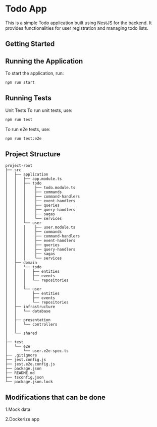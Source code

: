 # Todo App

This is a simple Todo application built using NestJS for the backend. It provides functionalities for user registration and managing todo lists.

## Getting Started

## Running the Application

To start the application, run:

```bash
npm run start
```

## Running Tests

Unit Tests
To run unit tests, use:

```bash
npm run test
```

To run e2e tests, use:

```bash
npm run test:e2e
```

## Project Structure

```plaintext
project-root
├── src
│   ├── application
│   │   ├── app.module.ts
│   │   ├── todo
│   │   │    ├── todo.module.ts
│   │   │    ├── commands
│   │   │    ├── command-handlers
│   │   │    ├── event-handlers
│   │   │    ├── queries
│   │   │    ├── query-handlers
│   │   │    ├── sagas
│   │   │    └── services
│   │   └── user
│   │   │    ├── user.module.ts
│   │   │    ├── commands
│   │   │    ├── command-handlers
│   │   │    ├── event-handlers
│   │   │    ├── queries
│   │   │    ├── query-handlers
│   │   │    ├── sagas
│   │   │    └── services
│   ├── domain
│   │   └── todo
│   │   │   ├── entities
│   │   │   ├── events
│   │   │   └── repositories
│   │   │
│   │   └── user
│   │       ├── entities
│   │       ├── events
│   │       └── repositories
│   ├── infrastructure
│   │   └── database
│   │
│   ├── presentation
│   │   └── controllers
│   │
│   └── shared
│
├── test
│   └── e2e
│       └── user.e2e-spec.ts
├── .gitignore
├── jest.config.js
├── jest.e2e.config.js
├── package.json
├── README.md
├── tsconfig.json
└── package.json.lock
```
## Modifications that can be done

1.Mock data

2.Dockerize app

